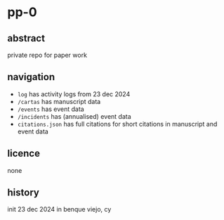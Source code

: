 # pp-0
## abstract
private repo for paper work
## navigation
- ``log`` has activity logs from 23 dec 2024
- `/cartas` has manuscript data
- `/events` has event data
- `/incidents` has (annualised) event data
- `citations.json` has full citations for short citations in manuscript and event data
## licence
none
## history
init 23 dec 2024 in benque viejo, cy
